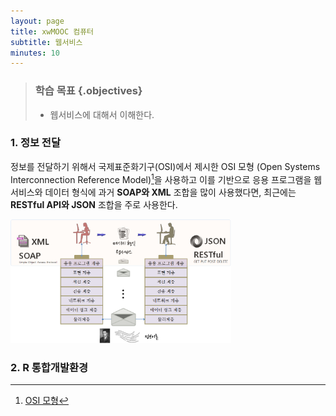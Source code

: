 ```yaml
---
layout: page
title: xwMOOC 컴퓨터
subtitle: 웹서비스
minutes: 10
---
```


> ### 학습 목표 {.objectives}
>
> - 웹서비스에 대해서 이해한다.

### 1. 정보 전달

정보를 전달하기 위해서 국제표준화기구(OSI)에서 제시한 OSI 모형 (Open Systems Interconnection Reference Model)[^1]을 사용하고 이를 기반으로 응용 프로그램을 웹서비스와 데이터 형식에 과거 **SOAP와 XML** 조합을 많이 사용했다면, 최근에는 **RESTful API와 JSON** 조합을 주로 사용한다. 

<img src="fig/iot-api.png" width="70%" />


[^1]: [OSI 모형](https://ko.wikipedia.org/wiki/OSI_모형)


### 2. R 통합개발환경 

